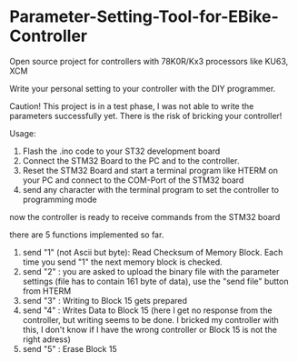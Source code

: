 # Parameter-Setting-Tool-for-EBike-Controller
Open source project for controllers with 78K0R/Kx3 processors like KU63, XCM

Write your personal setting to your controller with the DIY programmer.

Caution! This project is in a test phase, I was not able to write the parameters successfully yet. There is the risk of bricking your controller! 

Usage: 
1. Flash the .ino code to your ST32 development board
2. Connect the STM32 Board to the PC and to the controller.
3. Reset the STM32 Board and start a terminal program like HTERM on your PC and connect to the COM-Port of the STM32 board
4. send any character with the terminal program to set the controller to programming mode

now the controller is ready to receive commands from the STM32 board

there are 5 functions implemented so far.
1. send "1" (not Ascii but byte): Read Checksum of Memory Block. Each time you send "1" the next memory block is checked.
2. send "2" : you are asked to upload the binary file with the parameter settings (file has to contain 161 byte of data), use the "send file" button from HTERM
3. send "3" : Writing to Block 15 gets prepared
4. send "4" : Writes Data to Block 15 (here I get no response from the controller, but writing seems to be done. I bricked my controller with this, I don't know if I have the wrong controller or Block 15 is not the right adress)
5. send "5" : Erase Block 15

